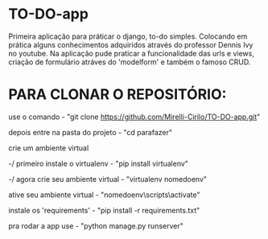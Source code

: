 # TO-DO-app
Primeira aplicação para práticar o django, to-do simples. Colocando em prática alguns conhecimentos adquiridos através do professor Dennis Ivy no youtube.
Na aplicação pude praticar a funcionalidade das urls e views, criação de formulário atráves do 'modelform' e também o famoso CRUD.


# PARA CLONAR O REPOSITÓRIO:
  
  use o comando - "git clone https://github.com/Mirelli-Cirilo/TO-DO-app.git"
  
  depois entre na pasta do projeto - "cd parafazer"
  
  crie um ambiente virtual 
  
  -/ primeiro instale o virtualenv - "pip install virtualenv"
  
  -/ agora crie seu ambiente virtual - "virtualenv nomedoenv"
  
  ative seu ambiente virtual - "nomedoenv\scripts\activate"
  
  instale os 'requirements' - "pip install -r requirements.txt"
  
  pra rodar a app use - "python manage.py runserver"
